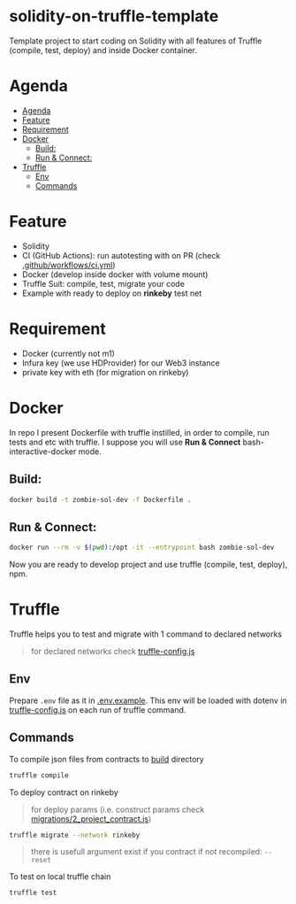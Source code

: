 # solidity-on-truffle-template
Template project to start coding on Solidity with all features of Truffle (compile, test, deploy) and inside Docker container.

# Agenda
* [Agenda](#agenda)
* [Feature](#feature)
* [Requirement](#requirement)
* [Docker](#docker)
   * [Build:](#build)
   * [Run &amp; Connect:](#run--connect)
* [Truffle](#truffle)
   * [Env](#env)
   * [Commands](#commands)

# Feature
- Solidity
- CI (GitHub Actions): run autotesting with on PR (check [.github/workflows/ci.yml](.github/workflows/ci.yml))
- Docker (develop inside docker with volume mount)
- Truffle Suit: compile, test, migrate your code
- Example with ready to deploy on **rinkeby** test net  

# Requirement
- Docker (currently not m1)
- Infura key (we use HDProvider) for our Web3 instance
- private key with eth (for migration on rinkeby)

# Docker
In repo I present Dockerfile with truffle instilled, in order to compile, 
run tests and etc with truffle. I suppose you will use **Run & Connect** bash-interactive-docker mode.

## Build:
```bash
docker build -t zombie-sol-dev -f Dockerfile .
```

## Run & Connect:
```bash
docker run --rm -v $(pwd):/opt -it --entrypoint bash zombie-sol-dev
```
Now you are ready to develop project and use truffle (compile, test, deploy), npm.

# Truffle
Truffle helps you to test and migrate with 1 command to declared networks 

> for declared networks check [truffle-config.js](truffle-config.js)

## Env
Prepare `.env` file as it in [.env.example](.env.example). This env will be loaded with dotenv in [truffle-config.js](truffle-config.js) on each run of truffle command.

## Commands
To compile json files from contracts to [build](build) directory
```bash
truffle compile
```

To deploy contract on rinkeby
> for deploy params (i.e. construct params check [migrations/2_project_contract.js](migrations/2_project_contract.js))
```bash
truffle migrate --network rinkeby
```
> there is usefull argument exist if you contract if not recompiled: `--reset`

To test on local truffle chain
```bash
truffle test
```
